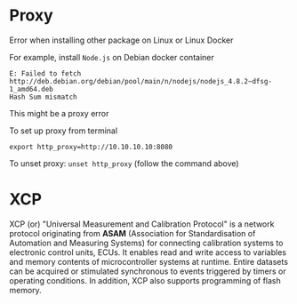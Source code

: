 # Proxy

Error when installing other package on Linux or Linux Docker

For example, install ``Node.js`` on Debian docker container

```
E: Failed to fetch http://deb.debian.org/debian/pool/main/n/nodejs/nodejs_4.8.2~dfsg-1_amd64.deb
Hash Sum mismatch
```

This might be a proxy error

To set up proxy from terminal

```shell
export http_proxy=http://10.10.10.10:8080
```

To unset proxy: ``unset http_proxy`` (follow the command above)

# XCP

XCP (or) "Universal Measurement and Calibration Protocol" is a network protocol originating from **ASAM** (Association for Standardisation of Automation and Measuring Systems) for connecting calibration systems to electronic control units, ECUs. It enables read and write access to variables and memory contents of microcontroller systems at runtime. Entire datasets can be acquired or stimulated synchronous to events triggered by timers or operating conditions. In addition, XCP also supports programming of flash memory.

